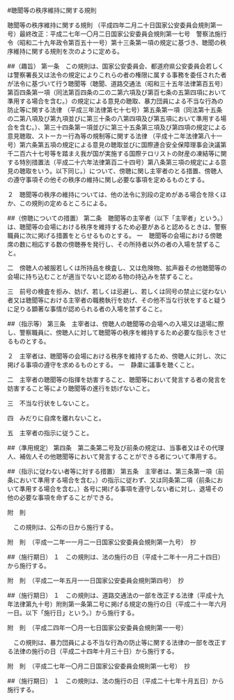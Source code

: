 #聴聞等の秩序維持に関する規則



聴聞等の秩序維持に関する規則
（平成四年二月二十日国家公安委員会規則第一号）最終改正：平成二七年一〇月二日国家公安委員会規則第一七号　警察法施行令（昭和二十九年政令第百五十一号）第十三条第一項の規定に基づき、聴聞の秩序維持に関する規則を次のように定める。

##（趣旨）
第一条　この規則は、国家公安委員会、都道府県公安委員会若しくは警察署長又は法令の規定によりこれらの者の権限に属する事務を委任された者が法令に基づいて行う聴聞等（聴聞、道路交通法（昭和三十五年法律第百五号）第百四条第一項（同法第百四条の二の二第六項及び第百七条の五第四項において準用する場合を含む。）の規定による意見の聴取、暴力団員による不当な行為の防止等に関する法律
（平成三年法律第七十七号）第五条第一項（同法第十五条の二第八項及び第九項並びに第三十条の八第四項及び第五項において準用する場合を含む。）、第三十四条第一項並びに第三十五条第三項及び第四項の規定による意見聴取、ストーカー行為等の規制等に関する法律
（平成十二年法律第八十一号）第六条第五項の規定による意見の聴取並びに国際連合安全保障理事会決議第千二百六十七号等を踏まえ我が国が実施する国際テロリストの財産の凍結等に関する特別措置法（平成二十六年法律第百二十四号）第八条第三項の規定による意見の聴取をいう。以下同じ。）について、傍聴に関し主宰者のとる措置、傍聴人の遵守事項その他その秩序の維持に関し必要な事項を定めるものとする。

２　聴聞等の秩序の維持については、他の法令に別段の定めがある場合を除くほか、この規則の定めるところによる。



##（傍聴についての措置）
第二条　聴聞等の主宰者（以下「主宰者」という。）は、聴聞等の会場における秩序を維持するため必要があると認めるときは、警察職員に次に掲げる措置をとらせるものとする。
一　聴聞等の会場における傍聴席の数に相応する数の傍聴券を発行し、その所持者以外の者の入場を禁ずること。

二　傍聴人の被服若しくは所持品を検査し、又は危険物、拡声器その他聴聞等の会場に持ち込むことが適当でないと認める物の持込みを禁ずること。

三　前号の検査を拒み、妨げ、若しくは忌避し、若しくは同号の禁止に従わない者又は聴聞等における主宰者の職務執行を妨げ、その他不当な行状をすると疑うに足りる顕著な事情が認められる者の入場を禁ずること。




##（指示等）
第三条　主宰者は、傍聴人の聴聞等の会場への入場又は退場に際し、警察職員に、傍聴人に対して聴聞等の秩序を維持するため必要な指示をさせるものとする。

２　主宰者は、聴聞等の会場における秩序を維持するため、傍聴人に対し、次に掲げる事項の遵守を求めるものとする。
一　静粛に議事を聴くこと。

二　主宰者の聴聞等の指揮を妨害すること、聴聞等において発言する者の発言を妨害すること等により聴聞等の進行を妨げないこと。

三　不当な行状をしないこと。

四　みだりに自席を離れないこと。

五　主宰者の指示に従うこと。




##（準用規定）
第四条　第二条第二号及び前条の規定は、当事者又はその代理人、補佐人その他聴聞等において発言することができる者について準用する。



##（指示に従わない者等に対する措置）
第五条　主宰者は、第三条第一項（前条において準用する場合を含む。）の指示に従わず、又は同条第二項（前条において準用する場合を含む。）各号に掲げる事項を遵守しない者に対し、退場その他の必要な事項を命ずることができる。




附　則


　この規則は、公布の日から施行する。


附　則　（平成一二年一一月二一日国家公安委員会規則第一九号）　抄

##（施行期日）
１　この規則は、法の施行の日（平成十二年十一月二十四日）から施行する。


附　則　（平成二一年五月一一日国家公安委員会規則第四号）　抄

##（施行期日）
１　この規則は、道路交通法の一部を改正する法律（平成十九年法律第九十号）附則第一条第二号に掲げる規定の施行の日（平成二十一年六月一日。以下「施行日」という。）から施行する。


附　則　（平成二四年一〇月一七日国家公安委員会規則第一一号）


　この規則は、暴力団員による不当な行為の防止等に関する法律の一部を改正する法律の施行の日（平成二十四年十月三十日）から施行する。


附　則　（平成二七年一〇月二日国家公安委員会規則第一七号）　抄

##（施行期日）
１　この規則は、法の施行の日（平成二十七年十月五日）から施行する。





